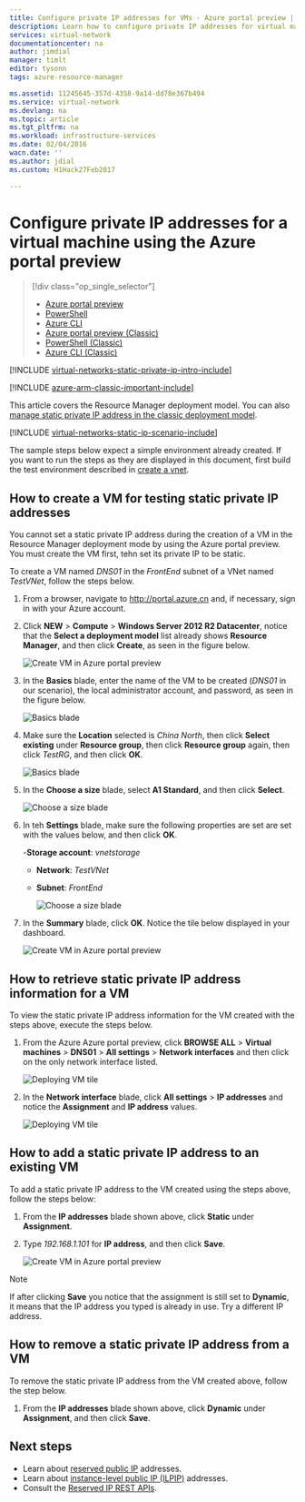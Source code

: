 ```yaml
---
title: Configure private IP addresses for VMs - Azure portal preview | Azure
description: Learn how to configure private IP addresses for virtual machines using the Azure portal preview.
services: virtual-network
documentationcenter: na
author: jimdial
manager: timlt
editor: tysonn
tags: azure-resource-manager

ms.assetid: 11245645-357d-4358-9a14-dd78e367b494
ms.service: virtual-network
ms.devlang: na
ms.topic: article
ms.tgt_pltfrm: na
ms.workload: infrastructure-services
ms.date: 02/04/2016
wacn.date: ''
ms.author: jdial
ms.custom: H1Hack27Feb2017

---
```

# Configure private IP addresses for a virtual machine using the Azure portal preview

> [!div class="op_single_selector"]
>- [Azure portal preview](virtual-networks-static-private-ip-arm-pportal.md)
>- [PowerShell](virtual-networks-static-private-ip-arm-ps.md)
>- [Azure CLI](virtual-networks-static-private-ip-arm-cli.md)
>- [Azure portal preview (Classic)](virtual-networks-static-private-ip-classic-pportal.md)
>- [PowerShell (Classic)](virtual-networks-static-private-ip-classic-ps.md)
>- [Azure CLI (Classic)](virtual-networks-static-private-ip-classic-cli.md)

[!INCLUDE [virtual-networks-static-private-ip-intro-include](../../includes/virtual-networks-static-private-ip-intro-include.md)]

[!INCLUDE [azure-arm-classic-important-include](../../includes/azure-arm-classic-important-include.md)]

This article covers the Resource Manager deployment model. You can also [manage static private IP address in the classic deployment model](virtual-networks-static-private-ip-classic-pportal.md).

[!INCLUDE [virtual-networks-static-ip-scenario-include](../../includes/virtual-networks-static-ip-scenario-include.md)]

The sample steps below expect a simple environment already created. If you want to run the steps as they are displayed in this document, first build the test environment described in [create a vnet](virtual-networks-create-vnet-arm-pportal.md).

## How to create a VM for testing static private IP addresses
You cannot set a static private IP address during the creation of a VM in the Resource Manager deployment mode by using the Azure portal preview. You must create the VM first, tehn set its private IP to be static.

To create a VM named *DNS01* in the *FrontEnd* subnet of a VNet named *TestVNet*, follow the steps below.

1. From a browser, navigate to http://portal.azure.cn and, if necessary, sign in with your Azure account.
2. Click **NEW** > **Compute** > **Windows Server 2012 R2 Datacenter**, notice that the **Select a deployment model** list already shows **Resource Manager**, and then click **Create**, as seen in the figure below.

    ![Create VM in Azure portal preview](./media/virtual-networks-static-ip-arm-pportal/figure01.png)
3. In the **Basics** blade, enter the name of the VM to be created (*DNS01* in our scenario), the local administrator account, and password, as seen in the figure below.

    ![Basics blade](./media/virtual-networks-static-ip-arm-pportal/figure02.png)
4. Make sure the **Location** selected is *China North*, then click **Select existing** under **Resource group**, then click **Resource group** again, then click *TestRG*, and then click **OK**.

    ![Basics blade](./media/virtual-networks-static-ip-arm-pportal/figure03.png)
5. In the **Choose a size** blade, select **A1 Standard**, and then click **Select**.

    ![Choose a size blade](./media/virtual-networks-static-ip-arm-pportal/figure04.png)    
6. In teh **Settings** blade, make sure the following properties are set are set with the values below, and then click **OK**.

    -**Storage account**: *vnetstorage*

    * **Network**: *TestVNet*
    * **Subnet**: *FrontEnd*

        ![Choose a size blade](./media/virtual-networks-static-ip-arm-pportal/figure05.png)     
7. In the **Summary** blade, click **OK**. Notice the tile below displayed in your dashboard.

    ![Create VM in Azure portal preview](./media/virtual-networks-static-ip-arm-pportal/figure06.png)

## How to retrieve static private IP address information for a VM
To view the static private IP address information for the VM created with the steps above, execute the steps below.

1. From the Azure Azure portal preview, click **BROWSE ALL** > **Virtual machines** > **DNS01** > **All settings** > **Network interfaces** and then click on the only network interface listed.

    ![Deploying VM tile](./media/virtual-networks-static-ip-arm-pportal/figure07.png)
2. In the **Network interface** blade, click **All settings** > **IP addresses** and notice the **Assignment** and **IP address** values.

    ![Deploying VM tile](./media/virtual-networks-static-ip-arm-pportal/figure08.png)

## How to add a static private IP address to an existing VM
To add a static private IP address to the VM created using the steps above, follow the steps below:

1. From the **IP addresses** blade shown above, click **Static** under **Assignment**.
2. Type *192.168.1.101* for **IP address**, and then click **Save**.

    ![Create VM in Azure portal preview](./media/virtual-networks-static-ip-arm-pportal/figure09.png)

> [!NOTE]
> If after clicking **Save** you notice that the assignment is still set to **Dynamic**, it means that the IP address you typed is already in use. Try a different IP address.
> 
> 

## How to remove a static private IP address from a VM
To remove the static private IP address from the VM created above, follow the step below.

1. From the **IP addresses** blade shown above, click **Dynamic** under **Assignment**, and then click **Save**.

## Next steps
* Learn about [reserved public IP](virtual-networks-reserved-public-ip.md) addresses.
* Learn about [instance-level public IP (ILPIP)](virtual-networks-instance-level-public-ip.md) addresses.
* Consult the [Reserved IP REST APIs](https://msdn.microsoft.com/library/azure/dn722420.aspx).